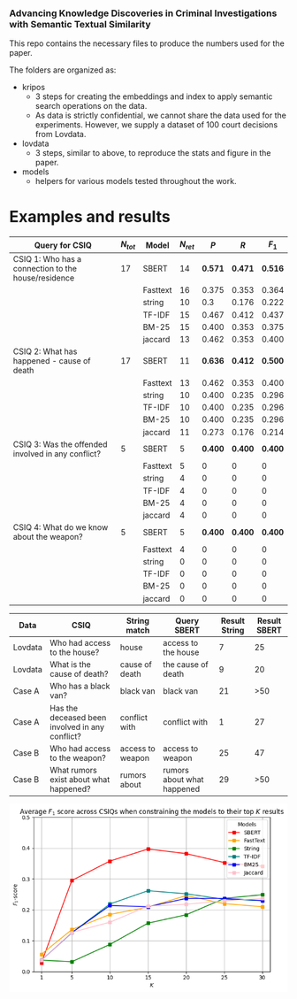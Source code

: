 ### Advancing Knowledge Discoveries in Criminal Investigations with Semantic Textual Similarity

This repo contains the necessary files to produce the numbers used for the paper.

The folders are organized as:
- kripos
    - 3 steps for creating the embeddings and index to apply semantic search operations on the data.
    - As data is strictly confidential, we cannot share the data used for the experiments. However, we supply a dataset of 100 court decisions from Lovdata.
- lovdata
    - 3 steps, similar to above, to reproduce the stats and figure in the paper.
- models
    - helpers for various models tested throughout the work.
    

# Examples and results


| Query for CSIQ | $N_{tot}$ | Model    | $N_{ret}$ | $P$     | $R$     | $F_1$   |
| --------------- | ------- | -------- | ------- | ----- | ----- | ----- |
| CSIQ 1: Who has a connection to the house/residence | 17 | SBERT | 14 | **0.571** | **0.471** | **0.516** |
| | | Fasttext | 16 | 0.375 | 0.353 | 0.364 |
| | | string | 10 | 0.3 | 0.176 | 0.222 |
| | | TF-IDF | 15 | 0.467 | 0.412 | 0.437 |
| | | BM-25 | 15 | 0.400 | 0.353 | 0.375 |
| | | jaccard | 13 | 0.462 | 0.353 | 0.400 |
| CSIQ 2: What has happened - cause of death | 17 | SBERT | 11 | **0.636** | **0.412** | **0.500** |
| | | Fasttext | 13 | 0.462 | 0.353 | 0.400 |
| | | string | 10 | 0.400 | 0.235 | 0.296 |
| | | TF-IDF | 10 | 0.400 | 0.235 | 0.296 |
| | | BM-25 | 10 | 0.400 | 0.235 | 0.296 |
| | | jaccard | 11 | 0.273 | 0.176 | 0.214 |
| CSIQ 3: Was the offended involved in any conflict? | 5 | SBERT | 5 | **0.400** | **0.400** | **0.400** |
| | | Fasttext | 5 | 0 | 0 | 0 |
| | | string | 4 | 0 | 0 | 0 |
| | | TF-IDF | 4 | 0 | 0 | 0 |
| | | BM-25 | 4 | 0 | 0 | 0 |
| | | jaccard | 4 | 0 | 0 | 0 |
| CSIQ 4: What do we know about the weapon? | 5 | SBERT | 5 | **0.400** | **0.400** | **0.400** |
| | | Fasttext | 4 | 0 | 0 | 0 |
| | | string | 0 | 0 | 0 | 0 |
| | | TF-IDF | 0 | 0 | 0 | 0 |
| | | BM-25 | 0 | 0 | 0 | 0 |
| | | jaccard | 0 | 0 | 0 | 0 |

| Data    | CSIQ                                             | String match       | Query SBERT              | Result String | Result SBERT |
| ------- | ----------------------------------------------- | ------------------- | ------------------------ | ------------- | ------------ |
| Lovdata | Who had access to the house?                   | house               | access to the house     | 7             | 25           |
| Lovdata | What is the cause of death?                    | cause of death      | the cause of death      | 9             | 20           |
| Case A  | Who has a black van?                           | black van           | black van               | 21            | >50          |
| Case A  | Has the deceased been involved in any conflict? | conflict with <NAME> | conflict with <NAME>   | 1             | 27           |
| Case B  | Who had access to the weapon?                 | access to weapon    | access to weapon        | 25            | 47           |
| Case B  | What rumors exist about what happened?        | rumors about        | rumors about what happened | 29            | >50          |


![model results](figures_and_tables/model_results.png)